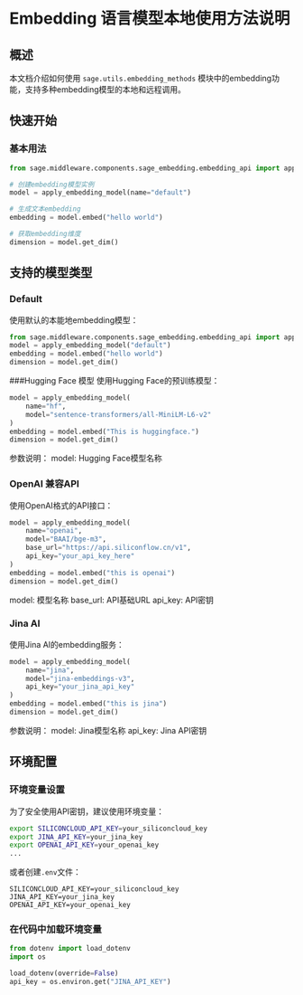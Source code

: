 # Embedding 语言模型本地使用方法说明

## 概述

本文档介绍如何使用 `sage.utils.embedding_methods` 模块中的embedding功能，支持多种embedding模型的本地和远程调用。

## 快速开始

### 基本用法

```python
from sage.middleware.components.sage_embedding.embedding_api import apply_embedding_model

# 创建embedding模型实例
model = apply_embedding_model(name="default")

# 生成文本embedding
embedding = model.embed("hello world")

# 获取embedding维度
dimension = model.get_dim()
```
## 支持的模型类型
### Default
使用默认的本能地embedding模型：
```python
from sage.middleware.components.sage_embedding.embedding_api import apply_embedding_model
model = apply_embedding_model("default")
embedding = model.embed("hello world")
dimension = model.get_dim()
```

###Hugging Face 模型
使用Hugging Face的预训练模型：
```python
model = apply_embedding_model(
    name="hf", 
    model="sentence-transformers/all-MiniLM-L6-v2"
)
embedding = model.embed("This is huggingface.")
dimension = model.get_dim()
```
参数说明：
model: Hugging Face模型名称

### OpenAI 兼容API
使用OpenAI格式的API接口：

```python
model = apply_embedding_model(
    name="openai",
    model="BAAI/bge-m3",
    base_url="https://api.siliconflow.cn/v1",
    api_key="your_api_key_here"
)
embedding = model.embed("this is openai")
dimension = model.get_dim()
```
model: 模型名称
base_url: API基础URL
api_key: API密钥

### Jina AI
使用Jina AI的embedding服务：
```python
model = apply_embedding_model(
    name="jina",
    model="jina-embeddings-v3",
    api_key="your_jina_api_key"
)
embedding = model.embed("this is jina")
dimension = model.get_dim()
```
参数说明：
model: Jina模型名称
api_key: Jina API密钥

## 环境配置

### 环境变量设置
为了安全使用API密钥，建议使用环境变量：
```bash
export SILICONCLOUD_API_KEY=your_siliconcloud_key
export JINA_API_KEY=your_jina_key
export OPENAI_API_KEY=your_openai_key
...
```
或者创建`.env`文件：
```plaintext
SILICONCLOUD_API_KEY=your_siliconcloud_key
JINA_API_KEY=your_jina_key
OPENAI_API_KEY=your_openai_key
```
### 在代码中加载环境变量
```python
from dotenv import load_dotenv
import os

load_dotenv(override=False)
api_key = os.environ.get("JINA_API_KEY")
```